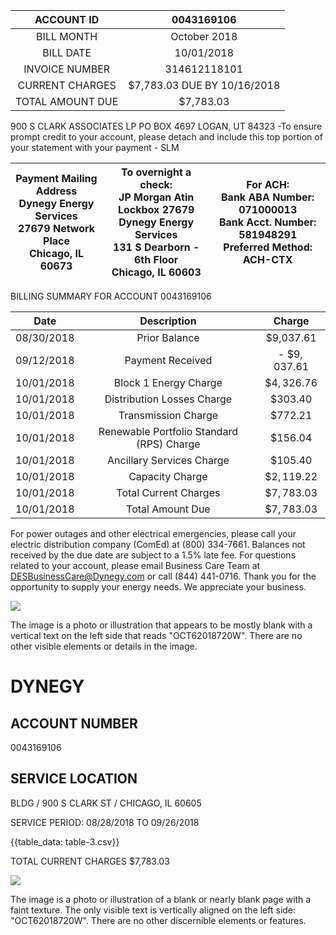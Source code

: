 | ACCOUNT ID | 0043169106 |
| :--: | :--: |
| BILL MONTH | October 2018 |
| BILL DATE | 10/01/2018 |
| INVOICE NUMBER | 314612118101 |
| CURRENT CHARGES | \$7,783.03 DUE BY 10/16/2018 |
| TOTAL AMOUNT DUE | \$7,783.03 |

900 S CLARK ASSOCIATES LP
PO BOX 4697
LOGAN, UT 84323
-To ensure prompt credit to your account, please detach and include this top portion of your statement with your payment - SLM

| Payment Mailing Address <br> Dynegy Energy Services <br> 27679 Network Place <br> Chicago, IL 60673 | To overnight a check: <br> JP Morgan Atin Lockbox 27679 <br> Dynegy Energy Services <br> 131 S Dearborn - 6th Floor <br> Chicago, IL 60603 | For ACH: <br> Bank ABA Number: 071000013 <br> Bank Acct. Number: 581948291 <br> Preferred Method: <br> ACH-CTX |
| :--: | :--: | :--: |

BILLING SUMMARY FOR ACCOUNT 0043169106

| Date | Description | Charge |
| :--: | :--: | :--: |
| 08/30/2018 | Prior Balance | \$9,037.61 |
| 09/12/2018 | Payment Received | - $\$ 9,037.61$ |
| 10/01/2018 | Block 1 Energy Charge | $\$ 4,326.76$ |
| 10/01/2018 | Distribution Losses Charge | $\$ 303.40$ |
| 10/01/2018 | Transmission Charge | $\$ 772.21$ |
| 10/01/2018 | Renewable Portfolio Standard (RPS) Charge | $\$ 156.04$ |
| 10/01/2018 | Ancillary Services Charge | $\$ 105.40$ |
| 10/01/2018 | Capacity Charge | $\$ 2,119.22$ |
| 10/01/2018 | Total Current Charges | $\$ 7,783.03$ |
| 10/01/2018 | Total Amount Due | $\$ 7,783.03$ |

For power outages and other electrical emergencies, please call your electric distribution company (ComEd) at (800) 334-7661.
Balances not received by the due date are subject to a $1.5 \%$ late fee.
For questions related to your account, please email Business Care Team at DESBusinessCare@Dynegy.com or call (844) 441-0716.
Thank you for the opportunity to supply your energy needs. We appreciate your business.

![](images/img-0.jpeg)

The image is a photo or illustration that appears to be mostly blank with a vertical text on the left side that reads "OCT62018720W". There are no other visible elements or details in the image.

# DYNEGY 

## ACCOUNT NUMBER

0043169106

## SERVICE LOCATION

BLDG / 900 S CLARK ST / CHICAGO, IL 60605

SERVICE PERIOD: 08/28/2018 TO 09/26/2018

{{table_data: table-3.csv}}

TOTAL CURRENT CHARGES
\$7,783.03

![](images/img-1.jpeg)

The image is a photo or illustration of a blank or nearly blank page with a faint texture. The only visible text is vertically aligned on the left side: "OCT62018720W". There are no other discernible elements or features.
